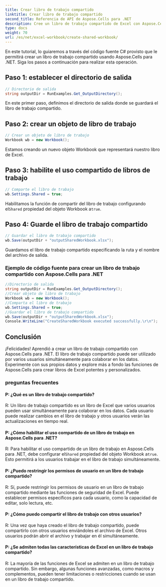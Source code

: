 ```yaml
---
title: Crear libro de trabajo compartido
linktitle: Crear libro de trabajo compartido
second_title: Referencia de API de Aspose.Cells para .NET
description: Cree un libro de trabajo compartido de Excel con Aspose.Cells para .NET para habilitar la colaboración de datos simultánea.
type: docs
weight: 70
url: /es/net/excel-workbook/create-shared-workbook/
---
```

En este tutorial, lo guiaremos a través del código fuente C# provisto que le permitirá crear un libro de trabajo compartido usando Aspose.Cells para .NET. Siga los pasos a continuación para realizar esta operación.

## Paso 1: establecer el directorio de salida

```csharp
// Directorio de salida
string outputDir = RunExamples.Get_OutputDirectory();
```

En este primer paso, definimos el directorio de salida donde se guardará el libro de trabajo compartido.

## Paso 2: crear un objeto de libro de trabajo

```csharp
// Crear un objeto de libro de trabajo
Workbook wb = new Workbook();
```

Estamos creando un nuevo objeto Workbook que representará nuestro libro de Excel.

## Paso 3: habilite el uso compartido de libros de trabajo

```csharp
// Comparte el libro de trabajo
wb.Settings.Shared = true;
```

 Habilitamos la función de compartir del libro de trabajo configurando el`Shared` propiedad del objeto Workbook a`true`.

## Paso 4: Guarde el libro de trabajo compartido

```csharp
// Guardar el libro de trabajo compartido
wb.Save(outputDir + "outputSharedWorkbook.xlsx");
```

Guardamos el libro de trabajo compartido especificando la ruta y el nombre del archivo de salida.

### Ejemplo de código fuente para crear un libro de trabajo compartido con Aspose.Cells para .NET 
```csharp
//Directorio de salida
string outputDir = RunExamples.Get_OutputDirectory();
//Crear objeto de libro de trabajo
Workbook wb = new Workbook();
//Comparta el libro de trabajo
wb.Settings.Shared = true;
//Guardar el libro de trabajo compartido
wb.Save(outputDir + "outputSharedWorkbook.xlsx");
Console.WriteLine("CreateSharedWorkbook executed successfully.\r\n");
```

## Conclusión

¡Felicidades! Aprendió a crear un libro de trabajo compartido con Aspose.Cells para .NET. El libro de trabajo compartido puede ser utilizado por varios usuarios simultáneamente para colaborar en los datos. Experimente con sus propios datos y explore más a fondo las funciones de Aspose.Cells para crear libros de Excel potentes y personalizados.

### preguntas frecuentes

#### P: ¿Qué es un libro de trabajo compartido?

R: Un libro de trabajo compartido es un libro de Excel que varios usuarios pueden usar simultáneamente para colaborar en los datos. Cada usuario puede realizar cambios en el libro de trabajo y otros usuarios verán las actualizaciones en tiempo real.

#### P: ¿Cómo habilitar el uso compartido de un libro de trabajo en Aspose.Cells para .NET?

 R: Para habilitar el uso compartido de un libro de trabajo en Aspose.Cells para .NET, debe configurar el`Shared` propiedad del objeto Workbook a`true`. Esto permitirá a los usuarios trabajar en el libro de trabajo simultáneamente.

#### P: ¿Puedo restringir los permisos de usuario en un libro de trabajo compartido?

R: Sí, puede restringir los permisos de usuario en un libro de trabajo compartido mediante las funciones de seguridad de Excel. Puede establecer permisos específicos para cada usuario, como la capacidad de editar, solo lectura, etc.

#### P: ¿Cómo puedo compartir el libro de trabajo con otros usuarios?

R: Una vez que haya creado el libro de trabajo compartido, puede compartirlo con otros usuarios enviándoles el archivo de Excel. Otros usuarios podrán abrir el archivo y trabajar en él simultáneamente.

#### P: ¿Se admiten todas las características de Excel en un libro de trabajo compartido?

R: La mayoría de las funciones de Excel se admiten en un libro de trabajo compartido. Sin embargo, algunas funciones avanzadas, como macros y complementos, pueden tener limitaciones o restricciones cuando se usan en un libro de trabajo compartido.